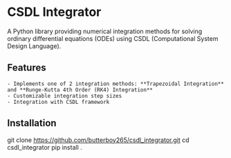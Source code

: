 # CSDL Integrator

A Python library providing numerical integration methods for solving ordinary differential equations (ODEs) using CSDL (Computational System Design Language). 

## Features

    - Implements one of 2 integration methods: **Trapezoidal Integration** and **Runge-Kutta 4th Order (RK4) Integration**
    - Customizable integration step sizes
    - Integration with CSDL framework


## Installation
git clone https://github.com/butterboy265/csdl_integrator.git
cd csdl_integrator
pip install .
